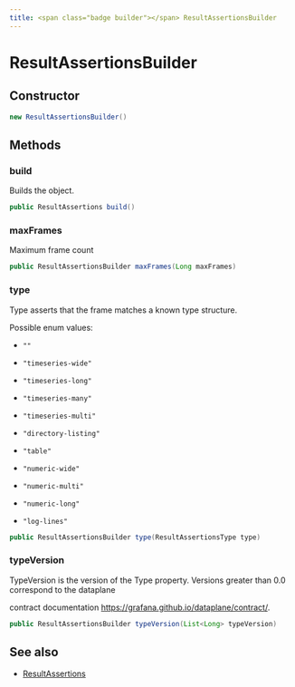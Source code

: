 ```yaml
---
title: <span class="badge builder"></span> ResultAssertionsBuilder
---
```

# <span class="badge builder"></span> ResultAssertionsBuilder

## Constructor

```java
new ResultAssertionsBuilder()
```
## Methods

### <span class="badge object-method"></span> build

Builds the object.

```java
public ResultAssertions build()
```

### <span class="badge object-method"></span> maxFrames

Maximum frame count

```java
public ResultAssertionsBuilder maxFrames(Long maxFrames)
```

### <span class="badge object-method"></span> type

Type asserts that the frame matches a known type structure.

Possible enum values:

 - `""` 

 - `"timeseries-wide"` 

 - `"timeseries-long"` 

 - `"timeseries-many"` 

 - `"timeseries-multi"` 

 - `"directory-listing"` 

 - `"table"` 

 - `"numeric-wide"` 

 - `"numeric-multi"` 

 - `"numeric-long"` 

 - `"log-lines"` 

```java
public ResultAssertionsBuilder type(ResultAssertionsType type)
```

### <span class="badge object-method"></span> typeVersion

TypeVersion is the version of the Type property. Versions greater than 0.0 correspond to the dataplane

contract documentation https://grafana.github.io/dataplane/contract/.

```java
public ResultAssertionsBuilder typeVersion(List<Long> typeVersion)
```

## See also

 * <span class="badge object-type-class"></span> [ResultAssertions](./object-ResultAssertions.md)
